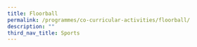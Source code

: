 ```yaml
---
title: Floorball
permalink: /programmes/co-curricular-activities/floorball/
description: ""
third_nav_title: Sports
---
```

